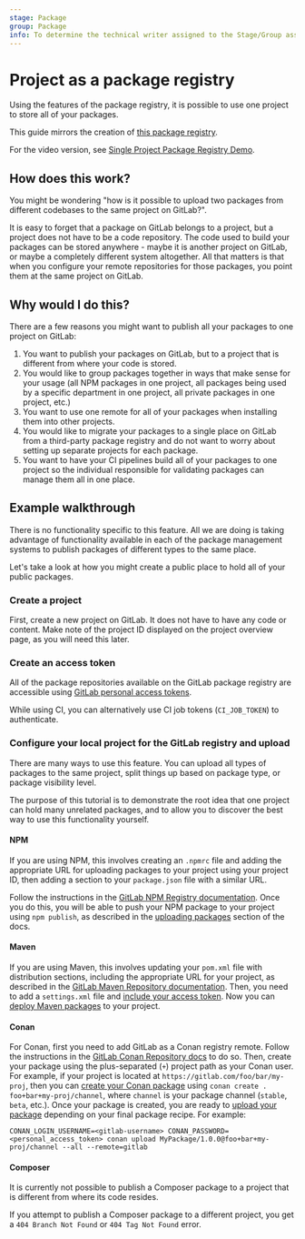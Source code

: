 ```yaml
---
stage: Package
group: Package
info: To determine the technical writer assigned to the Stage/Group associated with this page, see https://about.gitlab.com/handbook/engineering/ux/technical-writing/#designated-technical-writers
---
```


# Project as a package registry

Using the features of the package registry, it is possible to use one project to store all of your packages.

This guide mirrors the creation of [this package registry](https://gitlab.com/sabrams/my-package-registry).

For the video version, see [Single Project Package Registry Demo](https://youtu.be/ui2nNBwN35c).

## How does this work?

You might be wondering "how is it possible to upload two packages from different codebases to the same project on GitLab?".

It is easy to forget that a package on GitLab belongs to a project, but a project does not have to be a code repository.
The code used to build your packages can be stored anywhere - maybe it is another project on GitLab, or maybe a completely
different system altogether. All that matters is that when you configure your remote repositories for those packages, you
point them at the same project on GitLab.

## Why would I do this?

There are a few reasons you might want to publish all your packages to one project on GitLab:

1. You want to publish your packages on GitLab, but to a project that is different from where your code is stored.
1. You would like to group packages together in ways that make sense for your usage (all NPM packages in one project,
   all packages being used by a specific department in one project, all private packages in one project, etc.)
1. You want to use one remote for all of your packages when installing them into other projects.
1. You would like to migrate your packages to a single place on GitLab from a third-party package registry and do not
   want to worry about setting up separate projects for each package.
1. You want to have your CI pipelines build all of your packages to one project so the individual responsible for
validating packages can manage them all in one place.

## Example walkthrough

There is no functionality specific to this feature. All we are doing is taking advantage of functionality available in each
of the package management systems to publish packages of different types to the same place.

Let's take a look at how you might create a public place to hold all of your public packages.

### Create a project

First, create a new project on GitLab. It does not have to have any code or content. Make note of the project ID
displayed on the project overview page, as you will need this later.

### Create an access token

All of the package repositories available on the GitLab package registry are accessible using [GitLab personal access
tokens](../../profile/personal_access_tokens.md).

While using CI, you can alternatively use CI job tokens (`CI_JOB_TOKEN`) to authenticate.

### Configure your local project for the GitLab registry and upload

There are many ways to use this feature. You can upload all types of packages to the same project,
split things up based on package type, or package visibility level.

The purpose of this tutorial is to demonstrate the root idea that one project can hold many unrelated
packages, and to allow you to discover the best way to use this functionality yourself.

#### NPM

If you are using NPM, this involves creating an `.npmrc` file and adding the appropriate URL for uploading packages
to your project using your project ID, then adding a section to your `package.json` file with a similar URL.

Follow
the instructions in the [GitLab NPM Registry documentation](../npm_registry/index.md#authenticating-to-the-gitlab-npm-registry). Once
you do this, you will be able to push your NPM package to your project using `npm publish`, as described in the
[uploading packages](../npm_registry/index.md#uploading-packages) section of the docs.

#### Maven

If you are using Maven, this involves updating your `pom.xml` file with distribution sections, including the
appropriate URL for your project, as described in the [GitLab Maven Repository documentation](../maven_repository/index.md#project-level-maven-endpoint).
Then, you need to add a `settings.xml` file and [include your access token](../maven_repository/index.md#authenticate-with-a-personal-access-token).
Now you can [deploy Maven packages](../maven_repository/index.md#uploading-packages) to your project.

#### Conan

For Conan, first you need to add GitLab as a Conan registry remote. Follow the instructions in the [GitLab Conan Repository docs](../conan_repository/index.md#add-the-package-registry-as-a-conan-remote)
to do so. Then, create your package using the plus-separated (`+`) project path as your Conan user. For example,
if your project is located at `https://gitlab.com/foo/bar/my-proj`, then you can [create your Conan package](../conan_repository/index.md)
using `conan create . foo+bar+my-proj/channel`, where `channel` is your package channel (`stable`, `beta`, etc.). Once your package
is created, you are ready to [upload your package](../conan_repository/index.md#publish-a-conan-package) depending on your final package recipe. For example:

```shell
CONAN_LOGIN_USERNAME=<gitlab-username> CONAN_PASSWORD=<personal_access_token> conan upload MyPackage/1.0.0@foo+bar+my-proj/channel --all --remote=gitlab
```

#### Composer

It is currently not possible to publish a Composer package to a project that is different from where its code resides.

If you attempt to publish a Composer package to a different project, you get a `404 Branch Not Found`
or `404 Tag Not Found` error.
